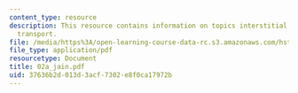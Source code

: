 ```yaml
---
content_type: resource
description: This resource contains information on topics interstitial and lymphatic
  transport.
file: /media/https%3A/open-learning-course-data-rc.s3.amazonaws.com/hst-525j-tumor-pathophysiology-and-transport-phenomena-fall-2005/37636b2d013d3acf7302e8f0ca17972b_02a_jain.pdf
file_type: application/pdf
resourcetype: Document
title: 02a_jain.pdf
uid: 37636b2d-013d-3acf-7302-e8f0ca17972b
---
```

